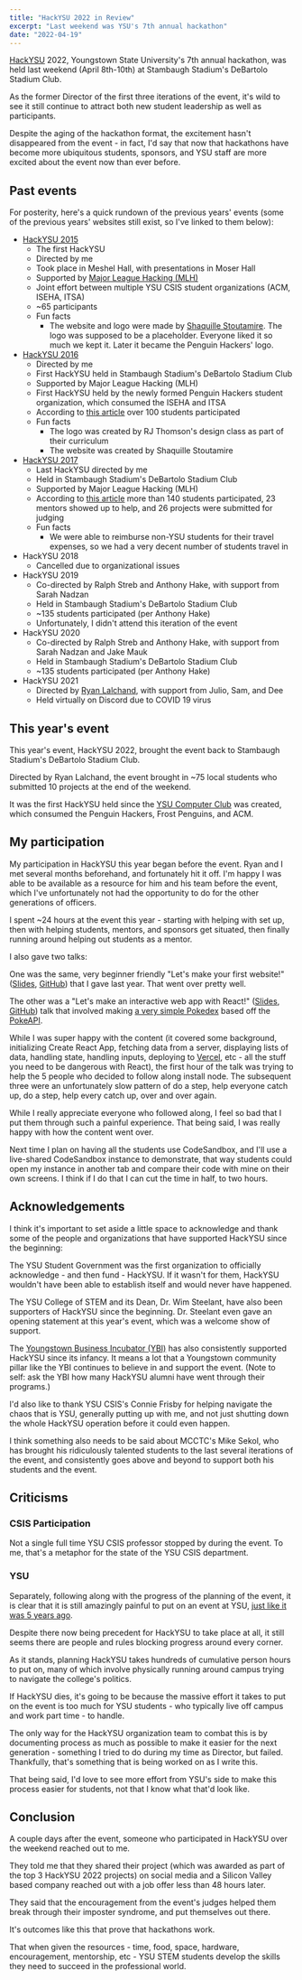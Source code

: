 ```yaml
---
title: "HackYSU 2022 in Review"
excerpt: "Last weekend was YSU's 7th annual hackathon"
date: "2022-04-19"
---
```


[HackYSU](https://hackysu.com/) 2022, Youngstown State University's 7th annual hackathon, was held last weekend (April 8th-10th) at Stambaugh Stadium's DeBartolo Stadium Club.

As the former Director of the first three iterations of the event, it's wild to see it still continue to attract both new student leadership as well as participants.

Despite the aging of the hackathon format, the excitement hasn't disappeared from the event - in fact, I'd say that now that hackathons have become more ubiquitous students, sponsors, and YSU staff are more excited about the event now than ever before.

## Past events

For posterity, here's a quick rundown of the previous years' events (some of the previous years' websites still exist, so I've linked to them below):

- [HackYSU 2015](https://hackysu.com/2015/)
  - The first HackYSU
  - Directed by me
  - Took place in Meshel Hall, with presentations in Moser Hall
  - Supported by [Major League Hacking (MLH)](https://mlh.io/)
  - Joint effort between multiple YSU CSIS student organizations (ACM, ISEHA, ITSA)
  - ~65 participants
  - Fun facts
    - The website and logo were made by [Shaquille Stoutamire](http://defacid.com/). The logo was supposed to be a placeholder. Everyone liked it so much we kept it. Later it became the Penguin Hackers' logo.
- [HackYSU 2016](https://hackysu.com/2016/)
  - Directed by me
  - First HackYSU held in Stambaugh Stadium's DeBartolo Stadium Club
  - Supported by Major League Hacking (MLH)
  - First HackYSU held by the newly formed Penguin Hackers student organization, which consumed the ISEHA and ITSA
  - According to [this article](https://cms.ysu.edu/college-science-technology-engineering-and-mathematics/hackysu-2016) over 100 students participated
  - Fun facts
    - The logo was created by RJ Thomson's design class as part of their curriculum
    - The website was created by Shaquille Stoutamire
- [HackYSU 2017](https://hackysu.com/2017/)
  - Last HackYSU directed by me
  - Held in Stambaugh Stadium's DeBartolo Stadium Club
  - Supported by Major League Hacking (MLH)
  - According to [this article](https://cms.ysu.edu/college-science-technology-engineering-and-mathematics/hackysu-2017) more than 140 students participated, 23 mentors showed up to help, and 26 projects were submitted for judging
  - Fun facts
    - We were able to reimburse non-YSU students for their travel expenses, so we had a very decent number of students travel in
- HackYSU 2018
  - Cancelled due to organizational issues
- HackYSU 2019
  - Co-directed by Ralph Streb and Anthony Hake, with support from Sarah Nadzan
  - Held in Stambaugh Stadium's DeBartolo Stadium Club
  - ~135 students participated (per Anthony Hake)
  - Unfortunately, I didn't attend this iteration of the event
- HackYSU 2020
  - Co-directed by Ralph Streb and Anthony Hake, with support from Sarah Nadzan and Jake Mauk
  - Held in Stambaugh Stadium's DeBartolo Stadium Club
  - ~135 students participated (per Anthony Hake)
- HackYSU 2021
  - Directed by [Ryan Lalchand](https://www.ryanlalchand.com/), with support from Julio, Sam, and Dee
  - Held virtually on Discord due to COVID 19 virus

## This year's event

This year's event, HackYSU 2022, brought the event back to Stambaugh Stadium's DeBartolo Stadium Club.

Directed by Ryan Lalchand, the event brought in ~75 local students who submitted 10 projects at the end of the weekend.

It was the first HackYSU held since the [YSU Computer Club](https://ysucomputerclub.com/) was created, which consumed the Penguin Hackers, Frost Penguins, and ACM.

## My participation

My participation in HackYSU this year began before the event. Ryan and I met several months beforehand, and fortunately hit it off. I'm happy I was able to be available as a resource for him and his team before the event, which I've unfortunately not had the opportunity to do for the other generations of officers.

I spent ~24 hours at the event this year - starting with helping with set up, then with helping students, mentors, and sponsors get situated, then finally running around helping out students as a mentor.

I also gave two talks:

One was the same, very beginner friendly "Let's make your first website!" ([Slides](https://docs.google.com/presentation/d/168yyE5tqMBNJx7G-SVzTy5WAJIgja0inHCVH3ZeWuzo/edit?usp=sharing), [GitHub](https://github.com/JoeDuncko/hackysu-2021-profile)) that I gave last year. That went over pretty well.

The other was a "Let's make an interactive web app with React!" ([Slides](https://docs.google.com/presentation/d/1FAayDa8PsJxnMPNUsAz1c6ZRD5jibYC4Vb9c454VcJM/edit?usp=sharing), [GitHub](https://github.com/JoeDuncko/hackysu-2022-pokemon)) talk that involved making [a very simple Pokedex](https://hackysu-2022-pokemon.vercel.app/) based off the [PokeAPI](https://pokeapi.co/).

While I was super happy with the content (it covered some background, initializing Create React App, fetching data from a server, displaying lists of data, handling state, handling inputs, deploying to [Vercel](https://vercel.com/), etc - all the stuff you need to be dangerous with React), the first hour of the talk was trying to help the 5 people who decided to follow along install node. The subsequent three were an unfortunately slow pattern of do a step, help everyone catch up, do a step, help every catch up, over and over again.

While I really appreciate everyone who followed along, I feel so bad that I put them through such a painful experience. That being said, I was really happy with how the content went over.

Next time I plan on having all the students use CodeSandbox, and I'll use a live-shared CodeSandbox instance to demonstrate, that way students could open my instance in another tab and compare their code with mine on their own screens. I think if I do that I can cut the time in half, to two hours.

## Acknowledgements

I think it's important to set aside a little space to acknowledge and thank some of the people and organizations that have supported HackYSU since the beginning:

The YSU Student Government was the first organization to officially acknowledge - and then fund - HackYSU. If it wasn't for them, HackYSU wouldn't have been able to establish itself and would never have happened.

The YSU College of STEM and its Dean, Dr. Wim Steelant, have also been supporters of HackYSU since the beginning. Dr. Steelant even gave an opening statement at this year's event, which was a welcome show of support.

The [Youngstown Business Incubator (YBI)](https://ybi.org/) has also consistently supported HackYSU since its infancy. It means a lot that a Youngstown community pillar like the YBI continues to believe in and support the event. (Note to self: ask the YBI how many HackYSU alumni have went through their programs.)

I'd also like to thank YSU CSIS's Connie Frisby for helping navigate the chaos that is YSU, generally putting up with me, and not just shutting down the whole HackYSU operation before it could even happen.

I think something also needs to be said about MCCTC's Mike Sekol, who has brought his ridiculously talented students to the last several iterations of the event, and consistently goes above and beyond to support both his students and the event.

## Criticisms

### CSIS Participation

Not a single full time YSU CSIS professor stopped by during the event. To me, that's a metaphor for the state of the YSU CSIS department.

### YSU

Separately, following along with the progress of the planning of the event, it is clear that it is still amazingly painful to put on an event at YSU, [just like it was 5 years ago](https://medium.com/@JoeDuncko/event-discovery-at-youngstown-state-university-4ba547a1db3e).

Despite there now being precedent for HackYSU to take place at all, it still seems there are people and rules blocking progress around every corner.

As it stands, planning HackYSU takes hundreds of cumulative person hours to put on, many of which involve physically running around campus trying to navigate the college's politics.

If HackYSU dies, it's going to be because the massive effort it takes to put on the event is too much for YSU students - who typically live off campus and work part time - to handle.

The only way for the HackYSU organization team to combat this is by documenting process as much as possible to make it easier for the next generation - something I tried to do during my time as Director, but failed. Thankfully, that's something that is being worked on as I write this.

That being said, I'd love to see more effort from YSU's side to make this process easier for students, not that I know what that'd look like.

## Conclusion

A couple days after the event, someone who participated in HackYSU over the weekend reached out to me.

They told me that they shared their project (which was awarded as part of the top 3 HackYSU 2022 projects) on social media and a Silicon Valley based company reached out with a job offer less than 48 hours later.

They said that the encouragement from the event's judges helped them break through their imposter syndrome, and put themselves out there.

It's outcomes like this that prove that hackathons work.

That when given the resources - time, food, space, hardware, encouragement, mentorship, etc - YSU STEM students develop the skills they need to succeed in the professional world.

